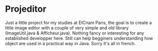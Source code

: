 # Projeditor
Just a little project for my studies at EICnam Paris, the goal is to create a little image editor with a couple of very simple and old library (ImageUtil.java & Afficheur.java).
Nothing fancy or interesting for any established developper here.
Still can help begginers understanding how object are used in a practical way in Java.
Sorry it's all in french.
